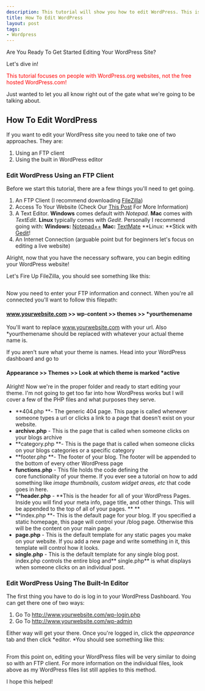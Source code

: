 ```yaml
--- 
description: This tutorial will show you how to edit WordPress. This is great if you are just getting your start with a WordPress website.
title: How To Edit WordPress
layout: post
tags: 
- Wordpress
---
```

Are You Ready To Get Started Editing Your WordPress Site?

Let's dive in!

<span style="color: #ff0000;">This tutorial focuses on people with WordPress.org websites, not the free hosted WordPress.com!</span>

Just wanted to let you all know right out of the gate what we're going to be talking about.
## How To Edit WordPress
If you want to edit your WordPress site you need to take one of two approaches. They are:

1. Using an FTP client
2. Using the built in WordPress editor

### Edit WordPress Using an FTP Client

Before we start this tutorial, there are a few things you'll need to get going.

1. An FTP Client (I recommend downloading <a href="http://filezilla-project.org/">FileZilla</a>)
2. Access To Your Website (Check Our <a href="http://www.insitedesignlab.com/how-to-install-wordpress/">This Post</a> For More Information)
3. A Text Editor. **Windows** comes default with *Notepad*. **Mac** comes with *TextEdit*. **Linux** typically comes with *Gedit*.
Personally I recommend going with:
**Windows:** <a href="http://notepad-plus-plus.org/">Notepad++</a>
**Mac:** <a href="http://macromates.com/">TextMate</a>
**Linux: **Stick with <a href="http://projects.gnome.org/gedit/">Gedit</a>!
4. An Internet Connection (arguable point but for beginners let's focus on editing a live website)

Alright, now that you have the necessary software, you can begin editing your WordPress website!

Let's Fire Up FileZilla, you should see something like this:

<div class="img-wrap"><img class="aligncenter size-full wp-image-700" title="How-To-Edit-WordPress-Filezilla" src="{{ site.url }}/images/How-To-Edit-WordPress-Filezilla.jpg" alt="" /></a></div>

Now you need to enter your FTP information and connect. When you're all connected you'll want to follow this filepath:

#### www.yourwebsite.com &gt;&gt; wp-content &gt;&gt; themes &gt;&gt; *yourthemename

You'll want to replace www.yourwebsite.com with your url. Also *yourthemename should be replaced with whatever your actual theme name is.

If you aren't sure what your theme is names. Head into your WordPress dashboard and go to

#### Appearance &gt;&gt; Themes &gt;&gt; Look at which theme is marked *active

Alright! Now we're in the proper folder and ready to start editing your theme. I'm not going to get too far into how WordPress works but I will cover a few of the PHP files and what purposes they serve.
+ **404.php **- The generic 404 page. This page is called whenever someone types a url or clicks a link to a page that doesn't exist on your website.
+ **archive.php** - This is the page that is called when someone clicks on your blogs archive
+ **category.php **- This is the page that is called when someone clicks on your blogs categories or a specific category
+ **footer.php **- The footer of your blog. The footer will be appended to the bottom of every other WordPress page
+ **functions.php** - This file holds the code defining the core functionality of your theme. If you ever see a tutorial on how to add something like *image thumbnails, custom widget areas, etc* that code goes in here.
+ ****header.php** - **This is the header for all of your WordPress Pages. Inside you will find your meta info, page title, and other things. This will be appended to the top of all of your pages. **
**
+ **index.php **- This is the default page for your blog. If you specified a static homepage, this page will control your /blog page. Otherwise this will be the content on your main page.
+ **page.php** - This is the default template for any static pages you make on your website. If you add a new page and write something in it, this template will control how it looks.
+ **single.php** - This is the default template for any single blog post. index.php controls the entire blog and** single.php** is what displays when someone clicks on an individual post.

### Edit WordPress Using The Built-In Editor

The first thing you have to do is log in to your WordPress Dashboard. You can get there one of two ways:

1. Go To http://www.yourwebsite.com/wp-login.php
2. Go To http://www.yourwebsite.com/wp-admin

Either way will get your there. Once you're logged in, click the *appearance* tab and then click *editor. *You should see something like this:

<div class="img-wrap"><a href="http://www.insitedesignlab.com/wp-content/uploads/2011/08/how-to-edit-wordpress-editor.jpg"><img class="aligncenter size-full wp-image-713" title="how-to-edit-wordpress-editor" src="{{ site.url }}/images/how-to-edit-wordpress-editor.jpg" alt="" /></a></div>

From this point on, editing your WordPress files will be very similar to doing so with an FTP client. For more information on the individual files, look above as my WordPress files list still applies to this method.

I hope this helped!